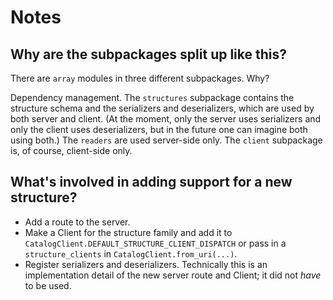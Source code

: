 # Notes

## Why are the subpackages split up like this?

There are ``array`` modules in three different subpackages. Why?

Dependency management. The ``structures`` subpackage contains the structure
schema and the serializers and deserializers, which are used by both server and
client. (At the moment, only the server uses serializers and only the client
uses deserializers, but in the future one can imagine both using both.) The
``readers`` are used server-side only. The ``client`` subpackage is, of course,
client-side only.

## What's involved in adding support for a new structure?

* Add a route to the server.
* Make a Client for the structure family and add it to
  ``CatalogClient.DEFAULT_STRUCTURE_CLIENT_DISPATCH`` or pass in a
  ``structure_clients`` in ``CatalogClient.from_uri(...)``.
* Register serializers and deserializers. Technically this is an implementation
  detail of the new server route and Client; it did not *have* to be used.
